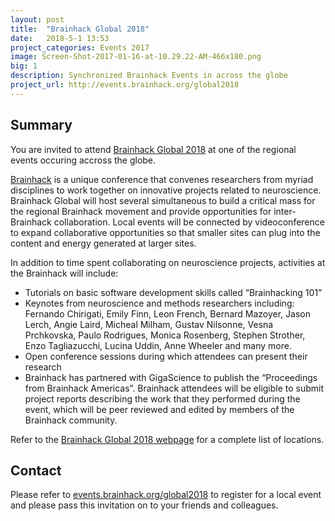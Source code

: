 ```yaml
---
layout: post
title:  "Brainhack Global 2018"
date:   2018-5-1 13:53
project_categories: Events 2017
image: Screen-Shot-2017-01-16-at-10.29.22-AM-466x180.png
big: 1
description: Synchronized Brainhack Events in across the globe
project_url: http://events.brainhack.org/global2018
---
```

## Summary
You are invited to attend [Brainhack Global 2018](http://events.brainhack.org/global2018) at one of the regional events occuring accross the globe.

[Brainhack](http://events.brainhack.org) is a unique conference that convenes researchers from myriad disciplines to work together on innovative projects related to neuroscience. Brainhack Global will host several simultaneous to build a critical mass for the regional Brainhack movement and provide opportunities for inter-Brainhack collaboration. Local events will be connected by videoconference to expand collaborative opportunities so that smaller sites can plug into the content and energy generated at larger sites.

In addition to time spent collaborating on neuroscience projects, activities at the Brainhack will include:

- Tutorials on basic software development skills called “Brainhacking 101”
- Keynotes from neuroscience and methods researchers including: Fernando Chirigati, Emily Finn, Leon French, Bernard Mazoyer, Jason Lerch, Angie Laird, Micheal Milham, Gustav Nilsonne, Vesna Prchkovska, Paulo Rodrigues, Monica Rosenberg, Stephen Strother, Enzo Tagliazucchi, Lucina Uddin, Anne Wheeler and many more.
- Open conference sessions during which attendees can present their research
- Brainhack has partnered with GigaScience to publish the “Proceedings from Brainhack Americas”. Brainhack attendees will be eligible to submit project reports describing the work that they performed during the event, which will be peer reviewed and edited by members of the Brainhack community.

Refer to the [Brainhack Global 2018 webpage](http://events.brainhack.org/global2018) for a complete list of locations.


## Contact
Please refer to [events.brainhack.org/global2018](events.brainhack.org/global2018) to register for a local event and please pass this invitation on to your friends and colleagues.
